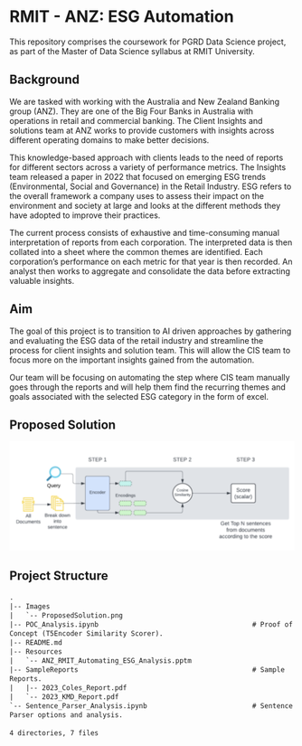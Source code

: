 # RMIT - ANZ: ESG Automation 

This repository comprises the coursework for PGRD Data Science project, as part of the Master of Data Science syllabus at RMIT University.

## Background

We are tasked with working with the Australia and New Zealand Banking group (ANZ). They are one of the Big Four Banks in Australia with operations in retail and commercial banking. The Client Insights and solutions team at ANZ works to provide customers with insights across different operating domains to make better decisions.

This knowledge-based approach with clients leads to the need of reports for different sectors across a variety of performance metrics. The Insights team released a paper in 2022 that focused on emerging ESG trends (Environmental, Social and Governance) in the Retail Industry. ESG refers to the overall framework a company uses to assess their impact on the environment and society at large and looks at the different methods they have adopted to improve their practices.
 
The current process consists of exhaustive and time-consuming manual interpretation of reports from each corporation. The interpreted data is then collated into a sheet where the common themes are identified. Each corporation’s performance on each metric for that year is then recorded. An analyst then works to aggregate and consolidate the data before extracting valuable insights.

## Aim

The goal of this project is to transition to AI driven approaches by gathering and evaluating the ESG data of the retail industry and streamline the process for client insights and solution team. This will allow the CIS team to focus more on the important insights gained from the automation.
 
Our team will be focusing on automating the step where CIS team manually goes through the reports and will help them find the recurring themes and goals associated with the selected ESG category in the form of excel.

## Proposed Solution

![Proposed Solution](Images/ProposedSolution.png)

## Project Structure

```text
.
|-- Images
|   `-- ProposedSolution.png
|-- POC_Analysis.ipynb                                      # Proof of Concept (T5Encoder Similarity Scorer).
|-- README.md
|-- Resources
|   `-- ANZ_RMIT_Automating_ESG_Analysis.pptm
|-- SampleReports                                           # Sample Reports.
|   |-- 2023_Coles_Report.pdf
|   `-- 2023_KMD_Report.pdf
`-- Sentence_Parser_Analysis.ipynb                          # Sentence Parser options and analysis.

4 directories, 7 files
```
